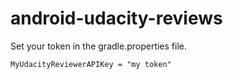 # android-udacity-reviews

Set your token in the gradle.properties file.

`MyUdacityReviewerAPIKey = "my token"`
